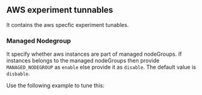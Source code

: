 ## AWS experiment tunnables

It contains the aws specfic experiment tunables.

### Managed Nodegroup

It specify whether aws instances are part of managed nodeGroups. If instances belongs to the managed nodeGroups then provide `MANAGED_NODEGROUP` as `enable` else provide it as `disable`. The default value is `disbable`.

Use the following example to tune this:
<references to the sample manifest>